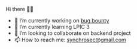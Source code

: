 Hi there 👋🏻

<!--
**Shinigamio/shinigamio** is a ✨ _special_ ✨ repository because its `README.md` (this file) appears on your GitHub profile.

Here are some ideas to get you started:
-->
- 🔭 I’m currently working on [bug bounty](https://www.hackerone.com/)
- 🌱 I’m currently learning LPIC 3 
- 👯 I’m looking to collaborate on backend project
- 📫 How to reach me: [synchrosec@gmail.com](synchrosec@gmail.com)



